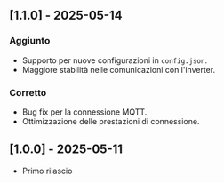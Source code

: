 ## [1.1.0] - 2025-05-14
### Aggiunto
- Supporto per nuove configurazioni in `config.json`.
- Maggiore stabilità nelle comunicazioni con l'inverter.

### Corretto
- Bug fix per la connessione MQTT.
- Ottimizzazione delle prestazioni di connessione.

## [1.0.0] - 2025-05-11
- Primo rilascio
